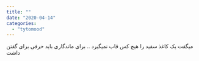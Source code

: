 ```yaml
---
title: ""
date: "2020-04-14"
categories: 
  - "tytomood"
---
```


میگفت یک کاغذ سفید را هیچ کس قاب نمیگیرد .. برای ماندگاری باید حرفی برای گفتن داشت
